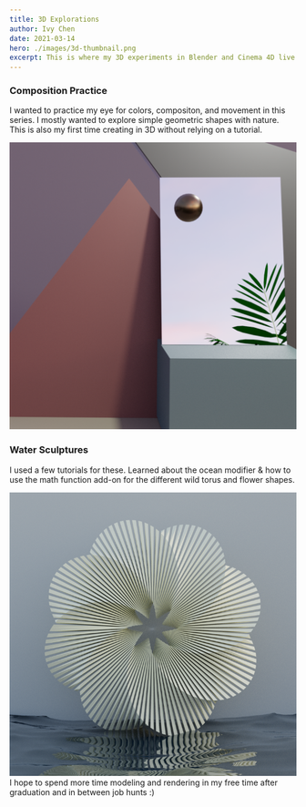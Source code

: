 ```yaml
---
title: 3D Explorations
author: Ivy Chen
date: 2021-03-14
hero: ./images/3d-thumbnail.png
excerpt: This is where my 3D experiments in Blender and Cinema 4D live. 
---
```


### Composition Practice

I wanted to practice my eye for colors, compositon, and movement in this series. I mostly wanted to explore simple geometric shapes with nature. This is also my first time creating in 3D without relying on a tutorial. 

<!-- ## Images -->

<div className="Image__Small">
  <img
    src="./images/3d-thumbnail.png"
    title="3d thumbnail"
    alt="Alt text"
  />
</div>

### Water Sculptures

I used a few tutorials for these. Learned about the ocean modifier & how to use the math function add-on for the different wild torus and flower shapes. 

<div className="Image__Small">
  <img
    src="./images/water-1.png"
    title="water-1"
    alt="Alt text"
  />
</div>
I hope to spend more time modeling and rendering in my free time after graduation and in between job hunts :) 

